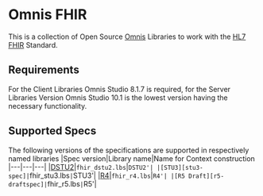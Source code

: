 # Omnis FHIR
This is a collection of Open Source [Omnis][omnis-studio] Libraries to work with the [HL7 FHIR][fhir-spec] Standard.

## Requirements ##
For the Client Libraries Omnis Studio 8.1.7 is required, for the Server Libraries Version Omnis Studio 10.1 is the lowest version having the necessary functionality.

## Supported Specs ##

The following versions of the specifications are supported in respectively named libraries
|Spec version|Library name|Name for Context construction
|---|---|---|
|[DSTU2][dstu2-spec]|`fhir_dstu2.lbs`|`DSTU2'|
|[STU3][stu3-spec]|`fhir_stu3.lbs`|`STU3'|
|[R4][r4-spec]|`fhir_r4.lbs`|`R4'|
|[R5 Draft][r5-draftspec]|`fhir_r5.lbs`|`R5'|

[fhir-spec]: http://www.hl7.org/fhir
[dstu2-spec]: http://hl7.org/fhir/DSTU2/index.html
[stu3-spec]: http://www.hl7.org/fhir
[r4-spec]: http://hl7.org/fhir/R4/index.html
[r5-draftspec]: http://hl7.org/fhir/2020Feb/index.html
[fhirpath-spec]: http://hl7.org/fhirpath/

[omnis-studio]: http://www.omnis.net
